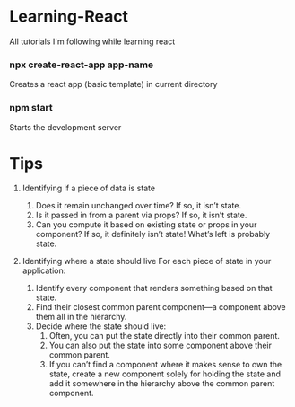 # Learning-React
All tutorials I'm following while learning react

### npx create-react-app app-name
Creates a react app (basic template) in current directory

### npm start
Starts the development server

# Tips
1. Identifying if a piece of data is state
    1. Does it remain unchanged over time? If so, it isn’t state.
    2. Is it passed in from a parent via props? If so, it isn’t state.
    3. Can you compute it based on existing state or props in your component? If so, it definitely isn’t state!
What’s left is probably state.

2. Identifying where a state should live
    For each piece of state in your application:

    1. Identify every component that renders something based on that state.
    2. Find their closest common parent component—a component above them all in the hierarchy.
    3. Decide where the state should live:
        1. Often, you can put the state directly into their common parent.
        2. You can also put the state into some component above their common parent.
        3. If you can’t find a component where it makes sense to own the state, create a new component solely for holding the state and add it somewhere in the hierarchy above the common parent component.